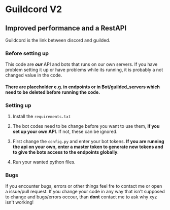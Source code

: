 # Guildcord V2
## Improved performance and a RestAPI
Guildcord is the link between discord and guilded.

### Before setting up
This code are _**our**_ API and bots that runs on our own servers. If you have problem setting it up or have problems while its running, it is probably a not changed value in the code.
#### **__There are placeholder e.g. in endpoints or in Bot/guilded_servers which need to be deleted before running the code.__**

### Setting up

1. Install the `requirements.txt`

2. The bot codes need to be change before you want to use them, **if you set up your own API**. If not, these can be ignored.

3. First change the `config.py` and enter your bot tokens. **If you are running the api on your own, enter a master token to generate new tokens and to give the bots access to the endpoints globally**.

4. Run your wanted python files.

### Bugs
If you encounter bugs, errors or other things feel fre to contact me or open a issue/pull request.
If you change your code in any way that isn't supposed to change and bugs/errors occour, than **dont** contact me to ask why xyz isn't working!

